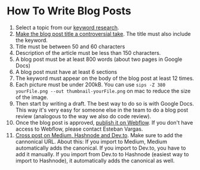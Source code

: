 # How To Write Blog Posts

1. Select a topic from our [keyword research](https://docs.google.com/spreadsheets/d/1we5xjMmjxK4hTbmjbqUrIYgxgu8wav_spgxgKB3vWQo/edit#gid=0).
2. [Make the blog post title a controversial take](https://handbook.opencoreventures.com/marketing-branding#50ba0c4eb9f140b29f93bff771e9f0ef). The title must also include the keyword. 
3. Title must be between 50 and 60 characters
4. Description of the article must be less than 150 characters.
5. A blog post must be at least 800 words (about two pages in Google Docs)
6. A blog post must have at least 6 sections
7. The keyword must appear on the body of the blog post at least 12 times.
8. Each picture must be under 200kB. You can use `sips -Z 380 yourFile.png --out thumbnail-yourFile.png` on mac to reduce the size of the image.
9. Then start by writing a draft. The best way to do so is with Google Docs. This way it's very easy for someone else in the team to do a blog post review (analogous to the way we also do code review).
10. Once the blog post is approved, [publish it on Webflow](https://www.loom.com/share/68ed118754d84b9eae2b9f1222663d36?sid=ccc3e4bb-1ffc-4d2f-b44c-c778e006e55a). If you don't have access to Webflow, please contact Esteban Vargas. 
11. [Cross post on Medium, Hashnode and Dev.to](https://www.loom.com/share/47773a5b4fd0458994ee52329d469f75?sid=6fd3a7c0-3b9e-4d55-9923-63935bb6e5e4). Make sure to add the cannonical URL. About this: If you import to Medium, Medium automatically adds the canonical. If you import to Dev.to, you have to add it manually. If you import from Dev.to to Hashnode (easiest way to import to Hashnode), it automatically adds the canonical as well. 
